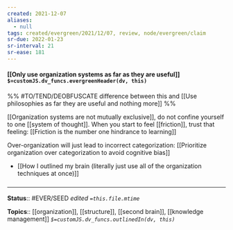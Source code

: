 ```yaml
---
created: 2021-12-07 
aliases:
  - null
tags: created/evergreen/2021/12/07, review, node/evergreen/claim
sr-due: 2022-01-23
sr-interval: 21
sr-ease: 181
---
```


#### [[Only use organization systems as far as they are useful]] `$=customJS.dv_funcs.evergreenHeader(dv, this)`
%%
 #TO/TEND/DEOBFUSCATE difference between this and  [[Use philosophies as far they are useful and nothing more]] 
%%

[[Organization systems are not mutually exclusive]], do not confine yourself to one [[system of thought]]. When you start to feel [[friction]], trust that feeling: [[Friction is the number one hindrance to learning]]

Over-organization will just lead to incorrect categorization: [[Prioritize organization over categorization to avoid cognitive bias]]

- [[How I outlined my brain (literally just use all of the organization techniques at once)]]

### <hr class="footnote"/>

**Status**:: #EVER/SEED 
*edited `=this.file.mtime`*

**Topics**:: [[organization]], [[structure]], [[second brain]], [[knowledge management]]
*`$=customJS.dv_funcs.outlinedIn(dv, this)`*

